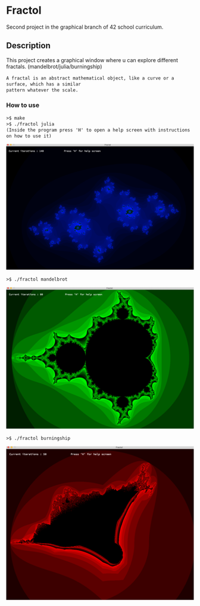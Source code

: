 # Fractol
Second project in the graphical branch of 42 school curriculum.
## Description
This project creates a graphical window where u can explore different fractals. (mandelbrot/julia/burningship)
````
A fractal is an abstract mathematical object, like a curve or a surface, which has a similar
pattern whatever the scale.
````
### How to use
````
>$ make
>$ ./fractol julia
(Inside the program press 'H' to open a help screen with instructions on how to use it)
````
![alt text](https://github.com/khakala96/fractol/blob/master/pictures/julia_fractal.png)

````
>$ ./fractol mandelbrot
````
![alt text](https://github.com/khakala96/fractol/blob/master/pictures/fractol_mandelbrot.png)

````
>$ ./fractol burningship
````
![alt text](https://github.com/khakala96/fractol/blob/master/pictures/fractol_burningship.png)
